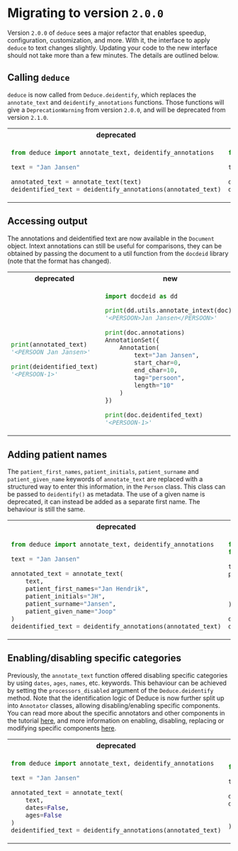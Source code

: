 # Migrating to version `2.0.0`

Version `2.0.0` of `deduce` sees a major refactor that enables speedup, configuration, customization, and more. With it, the interface to apply `deduce` to text changes slightly. Updating your code to the new interface should not take more than a few minutes. The details are outlined below.

## Calling `deduce`

`deduce` is now called from `Deduce.deidentify`, which replaces the `annotate_text` and `deidentify_annotations` functions. Those functions will give a `DeprecationWarning` from version `2.0.0`, and will be deprecated from version `2.1.0`. 

<table>
<tr>
<th align="center" width="50%">deprecated</th>
<th align="center" width="50%">new</th>
</tr>
<tr>
<td>

```python
from deduce import annotate_text, deidentify_annotations

text = "Jan Jansen"

annotated_text = annotate_text(text)
deidentified_text = deidentify_annotations(annotated_text)
```

</td>
<td>

```python
from deduce import Deduce

text = "Jan Jansen"

deduce = Deduce()
doc = deduce.deidentify(text)   
```

</td>
</tr>
</table>

## Accessing output

The annotations and deidentified text are now available in the `Document` object. Intext annotations can still be useful for comparisons, they can be obtained by passing the document to a util function from the `docdeid` library (note that the format has changed). 

<table>
<tr>
<th align="center" width="50%">deprecated</th>
<th align="center" width="50%">new</th>
</tr>
<tr>
<td>

```python
print(annotated_text)
'<PERSOON Jan Jansen>'

print(deidentified_text)
'<PERSOON-1>'
```

</td>
<td>

```python
import docdeid as dd

print(dd.utils.annotate_intext(doc))
'<PERSOON>Jan Jansen</PERSOON>'

print(doc.annotations)
AnnotationSet({
    Annotation(
        text="Jan Jansen", 
        start_char=0, 
        end_char=10, 
        tag="persoon", 
        length="10"
    )
})

print(doc.deidentifed_text)
'<PERSOON-1>'
```

</td>
</tr>
</table>

## Adding patient names

The `patient_first_names`, `patient_initials`, `patient_surname` and `patient_given_name` keywords of `annotate_text` are replaced with a structured way to enter this information, in the `Person` class. This class can be passed to `deidentify()` as metadata. The use of a given name is deprecated, it can instead be added as a separate first name. The behaviour is still the same.

<table>
<tr>
<th align="center" width="50%">deprecated</th>
<th align="center" width="50%">new</th>
</tr>
<tr>
<td>

```python
from deduce import annotate_text, deidentify_annotations

text = "Jan Jansen"

annotated_text = annotate_text(
    text, 
    patient_first_names="Jan Hendrik", 
    patient_initials="JH", 
    patient_surname="Jansen", 
    patient_given_name="Joop"
)
deidentified_text = deidentify_annotations(annotated_text)
```

</td>
<td>

```python
from deduce import Deduce
from deduce.person import Person

text = "Jan Jansen"
patient = Person(
    first_names=['Jan', 'Hendrik', 'Joop'], 
    initials="JH", 
    surname="Jansen"
)

deduce = Deduce()
doc = deduce.deidentify(text, metadata={'patient': patient})   
```

</td>
</tr>
</table>

## Enabling/disabling specific categories

Previously, the `annotate_text` function offered disabling specific categories by using `dates`, `ages`, `names`, etc. keywords. This behaviour can be achieved by setting the `processors_disabled` argument of the `Deduce.deidentify` method. Note that the identification logic of Deduce is now further split up into `Annotator` classes, allowing disabling/enabling specific components. You can read more about the specific annotators and other components in the tutorial [here](tutorial.md#annotators), and more information on enabling, disabling, replacing or modifying specific components [here](tutorial.md#customizing-deduce).


<table>
<tr>
<th align="center" width="50%">deprecated</th>
<th align="center" width="50%">new</th>
</tr>
<tr>
<td>

```python
from deduce import annotate_text, deidentify_annotations

text = "Jan Jansen"

annotated_text = annotate_text(
    text,
    dates=False,
    ages=False
)
deidentified_text = deidentify_annotations(annotated_text)
```

</td>
<td>

```python
from deduce import Deduce

text = "Jan Jansen"

deduce = Deduce()
doc = deduce.deidentify(
    text, 
    processors_disabled={'dates', 'ages'}
)   
```

</td>
</tr>
</table>
